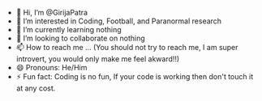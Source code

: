 - 👋 Hi, I’m @GirijaPatra
- 👀 I’m interested in Coding, Football, and Paranormal research
- 🌱 I’m currently learning nothing
- 💞️ I’m looking to collaborate on nothing
- 📫 How to reach me ... (You should not try to reach me, I am super introvert, you would only make me feel akward!!)
- 😄 Pronouns: He/Him
- ⚡ Fun fact: Coding is no fun, If your code is working then don't touch it at any cost.

<!---
GirijaPatraDev/GirijaPatraDev is a ✨ special ✨ repository because its `README.md` (this file) appears on your GitHub profile.
You can click the Preview link to take a look at your changes.
--->
